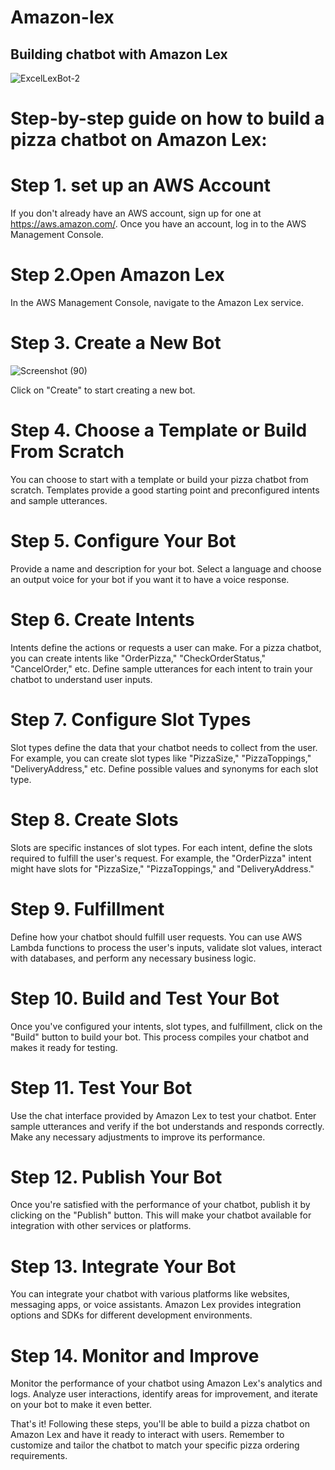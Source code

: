 # **Amazon-lex**

## **Building chatbot with Amazon Lex**
![ExcelLexBot-2](https://github.com/meru88tam/Amazon-lex/assets/145996763/1c2381b8-cd05-4909-86d8-8a95430cbff0)

# Step-by-step guide on how to build a pizza chatbot on Amazon Lex:

# Step 1. set up an AWS Account

If you don't already have an AWS account, sign up for one at https://aws.amazon.com/. Once you have an account, log in to the AWS Management Console.

# Step 2.**Open Amazon Lex**

In the AWS Management Console, navigate to the Amazon Lex service.

# Step 3. **Create a New Bot**
![Screenshot (90)](https://github.com/meru88tam/Amazon-lex/assets/145996763/10a715ed-5c87-47b5-a8d0-e556f79cc1fd)

Click on "Create" to start creating a new bot.

# Step 4. **Choose a Template or Build From Scratch**

You can choose to start with a template or build your pizza chatbot from scratch. Templates provide a good starting point and preconfigured intents and sample utterances.

# Step 5. **Configure Your Bot**

Provide a name and description for your bot. Select a language and choose an output voice for your bot if you want it to have a voice response.

# Step 6. **Create Intents**

Intents define the actions or requests a user can make. For a pizza chatbot, you can create intents like "OrderPizza," "CheckOrderStatus," "CancelOrder," etc. Define sample utterances for each intent to train your chatbot to understand user inputs.

# Step 7. **Configure Slot Types**

Slot types define the data that your chatbot needs to collect from the user. For example, you can create slot types like "PizzaSize," "PizzaToppings," "DeliveryAddress," etc. Define possible values and synonyms for each slot type.

# Step 8. **Create Slots**

Slots are specific instances of slot types. For each intent, define the slots required to fulfill the user's request. For example, the "OrderPizza" intent might have slots for "PizzaSize," "PizzaToppings," and "DeliveryAddress."

# Step 9. **Fulfillment**

Define how your chatbot should fulfill user requests. You can use AWS Lambda functions to process the user's inputs, validate slot values, interact with databases, and perform any necessary business logic.

# Step 10. **Build and Test Your Bot**

Once you've configured your intents, slot types, and fulfillment, click on the "Build" button to build your bot. This process compiles your chatbot and makes it ready for testing.

# Step 11. **Test Your Bot**

Use the chat interface provided by Amazon Lex to test your chatbot. Enter sample utterances and verify if the bot understands and responds correctly. Make any necessary adjustments to improve its performance.

# Step 12. **Publish Your Bot**

Once you're satisfied with the performance of your chatbot, publish it by clicking on the "Publish" button. This will make your chatbot available for integration with other services or platforms.

# Step 13. **Integrate Your Bot**

You can integrate your chatbot with various platforms like websites, messaging apps, or voice assistants. Amazon Lex provides integration options and SDKs for different development environments.

# Step 14. **Monitor and Improve**

Monitor the performance of your chatbot using Amazon Lex's analytics and logs. Analyze user interactions, identify areas for improvement, and iterate on your bot to make it even better.

That's it! Following these steps, you'll be able to build a pizza chatbot on Amazon Lex and have it ready to interact with users. Remember to customize and tailor the chatbot to match your specific pizza ordering requirements.
